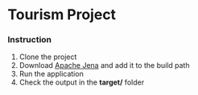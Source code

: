 # Tourism Project
### Instruction
1. Clone the project
2. Download [Apache Jena](https://dlcdn.apache.org/jena/binaries/apache-jena-4.5.0.zip) and add it to the build path
3. Run the application
4. Check the output in the <b>target/</b> folder

